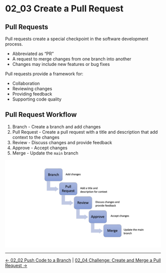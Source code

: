 # 02_03 Create a Pull Request

## Pull Requests

Pull requests create a special checkpoint in the software development process.

- Abbreviated as “PR”
- A request to merge changes from one branch into another
- Changes may include new features or bug fixes

Pull requests provide a framework for:

- Collaboration
- Reviewing changes
- Providing feedback
- Supporting code quality

## Pull Request Workflow

1. Branch - Create a branch and add changes
1. Pull Request - Create a pull request with a title and description that add context to the changes
1. Review - Discuss changes and provide feedback
1. Approve - Accept changes
1. Merge - Update the `main` branch

![Pull request workflow](./images/02_03-Pull-Request-Workflow.png)


<!-- FooterStart -->
---
[← 02_02 Push Code to a Branch](../02_02_push_to_branch/README.md) | [02_04 Challenge: Create and Merge a Pull Request →](../02_04_challenge1/README.md)
<!-- FooterEnd -->
